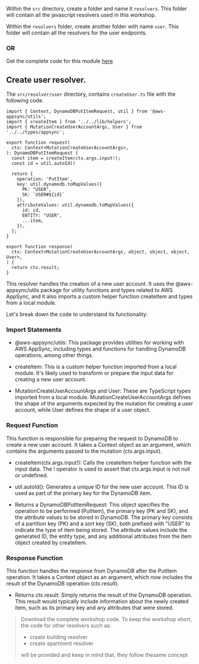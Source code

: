 Within the `src` directory, create a folder and name it `resolvers`. This folder will contain all the javascript resolvers used in this workshop.

Within the `resolvers` folder, create another folder with name `user`. This folder will contain all the resolvers for the user endpoints.

### OR
Get the complete code for this module [here](git-repo)

## Create user resolver.
The `src/resolver/user` directory, contains `createUser.ts` file with the following code.
```
import { Context, DynamoDBPutItemRequest, util } from '@aws-appsync/utils';
import { createItem } from '../../lib/helpers';
import { MutationCreateUserAccountArgs, User } from '../../types/appsync';

export function request(
  ctx: Context<MutationCreateUserAccountArgs>,
): DynamoDBPutItemRequest {
  const item = createItem(ctx.args.input!);
  const id = util.autoId()

  return {
    operation: 'PutItem',
    key: util.dynamodb.toMapValues({
      PK: "USER",
      SK: `USER#${id}`
    }),
    attributeValues: util.dynamodb.toMapValues({
      id: id,
      ENTITY: "USER",
      ...item,
    }),
  };
}

export function response(
  ctx: Context<MutationCreateUserAccountArgs, object, object, object, User>,
) {
  return ctx.result;
}
```


This resolver handles the creation of a new user account. It uses the @aws-appsync/utils package for utility functions and types related to AWS AppSync, and it also imports a custom helper function createItem and types from a local module. 

Let's break down the code to understand its functionality:

### Import Statements

- @aws-appsync/utils: This package provides utilities for working with AWS AppSync, including types and functions for handling DynamoDB operations, among other things.

- createItem: This is a custom helper function imported from a local module. It's likely used to transform or prepare the input data for creating a new user account.

- MutationCreateUserAccountArgs and User: These are TypeScript types imported from a local module. MutationCreateUserAccountArgs defines the shape of the arguments expected by the mutation for creating a user account, while User defines the shape of a user object.


### Request Function
This function is responsible for preparing the request to DynamoDB to create a new user account. It takes a Context object as an argument, which contains the arguments passed to the mutation (ctx.args.input).

- createItem(ctx.args.input!): Calls the createItem helper function with the input data. The ! operator is used to assert that ctx.args.input is not null or undefined.

- util.autoId(): Generates a unique ID for the new user account. This ID is used as part of the primary key for the DynamoDB item.

- Returns a DynamoDBPutItemRequest: This object specifies the operation to be performed (PutItem), the primary key (PK and SK), and the attribute values to be stored in DynamoDB. The primary key consists of a partition key (PK) and a sort key (SK), both prefixed with "USER" to indicate the type of item being stored. The attribute values include the generated ID, the entity type, and any additional attributes from the item object created by createItem.


### Response Function
This function handles the response from DynamoDB after the PutItem operation. It takes a Context object as an argument, which now includes the result of the DynamoDB operation (ctx.result).

- Returns ctx.result: Simply returns the result of the DynamoDB operation. This result would typically include information about the newly created item, such as its primary key and any attributes that were stored.


> Download the complete workshop code. To keep the workshop short, the code for other resolvers such as:
> - create building resolver
> - create apartment resolver
>
>will be provided and keep in mind that, they follow thesame concept
>

